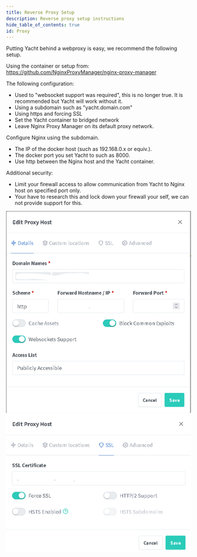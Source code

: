```yaml
---
title: Reverse Proxy Setup
description: Reverse proxy setup instructions
hide_table_of_contents: true
id: Proxy
---
```

Putting Yacht behind a webproxy is easy, we recommend the following setup.

Using the container or setup from: https://github.com/NginxProxyManager/nginx-proxy-manager

The following configuration: 

- Used to "websocket support was required", this is no longer true. It is recommended but Yacht will work without it. 
- Using a subdomain such as "yacht.domain.com"
- Using https and forcing SSL
- Set the Yacht container to bridged network
- Leave Nginx Proxy Manager on its default proxy network.

Configure Nginx using the subdomain. 
- The IP of the docker host (such as 192.168.0.x or equiv.).
- The docker port you set Yacht to such as 8000.
- Use http between the Nginx host and the Yacht container. 

Additional security:
- Limit your firewall access to allow communication from Yacht to Nginx host on specified port only. 
- Your have to research this and lock down your firewall your self, we can not provide support for this. 

![proxy_screenshot.png](proxy_screenshot.png)
![proxy_screenshot2.png](proxy_screenshot2.png)